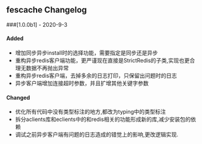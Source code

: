 ## fescache Changelog

###[1.0.0b1] - 2020-9-3

#### Added
- 增加同步异步install时的选择功能，需要指定是同步还是异步
- 重构异步redis客户端功能，更严谨现在直接是StrictRedis的子类,实现也更合理无数据不再抛出异常
- 重构异步redis客户端，去掉多余的日志打印，只保留出问题时的日志
- 异步客户端增加连接超时参数，并且扩增其他关键字参数

#### Changed 
- 优化所有代码中没有类型标注的地方,都改为typing中的类型标注
- 拆分aclients库和eclients中的和redis相关的功能形成新的库,减少安装包的依赖
- 调试之前异步客户端有问题的日志造成的错觉上的影响,更改逻辑实现.
